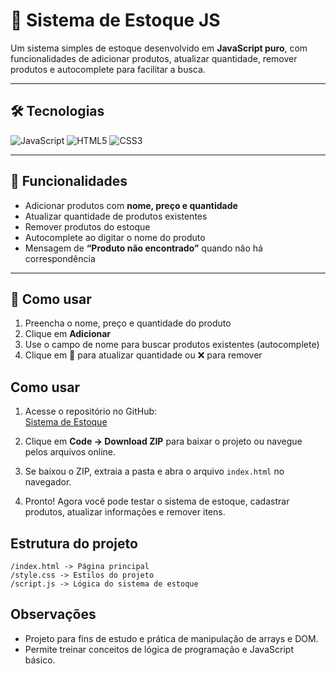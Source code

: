 # 🏪 Sistema de Estoque JS

Um sistema simples de estoque desenvolvido em **JavaScript puro**, com funcionalidades de adicionar produtos, atualizar quantidade, remover produtos e autocomplete para facilitar a busca.  

---

## 🛠 Tecnologias
![JavaScript](https://img.shields.io/badge/-JavaScript-F7DF1E?style=for-the-badge&logo=javascript&logoColor=000)
![HTML5](https://img.shields.io/badge/-HTML5-E34F26?style=for-the-badge&logo=html5&logoColor=fff)
![CSS3](https://img.shields.io/badge/-CSS3-1572B6?style=for-the-badge&logo=css3&logoColor=fff)

---

## 🚀 Funcionalidades
- Adicionar produtos com **nome, preço e quantidade**  
- Atualizar quantidade de produtos existentes  
- Remover produtos do estoque  
- Autocomplete ao digitar o nome do produto  
- Mensagem de **“Produto não encontrado”** quando não há correspondência  

---

## 📌 Como usar
1. Preencha o nome, preço e quantidade do produto  
2. Clique em **Adicionar**  
3. Use o campo de nome para buscar produtos existentes (autocomplete)  
4. Clique em 🔄 para atualizar quantidade ou ❌ para remover  


## Como usar
1. Acesse o repositório no GitHub:  
   [Sistema de Estoque](https://github.com/eduardodev25/Sistema-de-Estoque)

2. Clique em **Code → Download ZIP** para baixar o projeto ou navegue pelos arquivos online.

3. Se baixou o ZIP, extraia a pasta e abra o arquivo `index.html` no navegador.

4. Pronto! Agora você pode testar o sistema de estoque, cadastrar produtos, atualizar informações e remover itens.

## Estrutura do projeto
```
/index.html -> Página principal
/style.css -> Estilos do projeto
/script.js -> Lógica do sistema de estoque

```

## Observações
- Projeto para fins de estudo e prática de manipulação de arrays e DOM.
- Permite treinar conceitos de lógica de programação e JavaScript básico.
